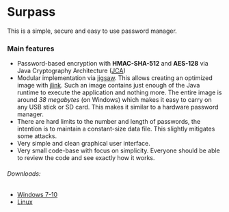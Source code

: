 # Surpass

This is a simple, secure and easy to use password manager.

### Main features
 - Password-based encryption with **HMAC-SHA-512** and **AES-128** via Java Cryptography Architecture ([JCA](https://docs.oracle.com/en/java/javase/13/security/java-cryptography-architecture-jca-reference-guide.html))
 - Modular implementation via [jigsaw](http://openjdk.java.net/projects/jigsaw/). This allows creating an optimized image with [jlink](https://docs.oracle.com/en/java/javase/13/docs/specs/man/jlink.html). Such an image contains just enough of the Java runtime to execute the application and nothing more. The entire image is around *38 megabytes* (on Windows) which makes it easy to carry on any USB stick or SD card. This makes it similar to a hardware password manager.
 - There are hard limits to the number and length of passwords, the intention is to maintain a constant-size data file. This slightly mitigates some attacks.
 - Very simple and clean graphical user interface.
 - Very small code-base with focus on simplicity. Everyone should be able to review the code and see exactly how it works.

###### Downloads:
 - [Windows 7-10](https://bitbucket.org/e-soul/surpass/downloads/surpass-windows-0.5.zip)
 - [Linux](https://bitbucket.org/e-soul/surpass/downloads/surpass-linux-0.5.zip)
